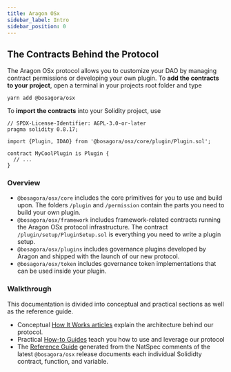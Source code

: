 ```yaml
---
title: Aragon OSx
sidebar_label: Intro
sidebar_position: 0
---
```


## The Contracts Behind the Protocol

The Aragon OSx protocol allows you to customize your DAO by managing contract permissions or developing your own plugin. To **add the contracts to your project**, open a terminal in your projects root folder and type

```shell
yarn add @bosagora/osx
```

To **import the contracts** into your Solidity project, use

```solidity title="MyCoolPlugin.sol"
// SPDX-License-Identifier: AGPL-3.0-or-later
pragma solidity 0.8.17;

import {Plugin, IDAO} from '@bosagora/osx/core/plugin/Plugin.sol';

contract MyCoolPlugin is Plugin {
  // ...
}
```

### Overview

- `@bosagora/osx/core` includes the core primitives for you to use and build upon. The folders `/plugin` and `/permission` contain the parts you need to build your own plugin.
- `@bosagora/osx/framework` includes framework-related contracts running the Aragon OSx protocol infrastructure. The contract `/plugin/setup/PluginSetup.sol` is everything you need to write a plugin setup.
- `@bosagora/osx/plugins` includes governance plugins developed by Aragon and shipped with the launch of our new protocol.
- `@bosagora/osx/token` includes governance token implementations that can be used inside your plugin.

### Walkthrough

This documentation is divided into conceptual and practical sections as well as the reference guide.

- Conceptual [How It Works articles](01-how-it-works/index.md) explain the architecture behind our protocol.
- Practical [How-to Guides](02-how-to-guides/index.md) teach you how to use and leverage our protocol
- The [Reference Guide](03-reference-guide/index.md) generated from the NatSpec comments of the latest `@bosagora/osx` release documents each individual Solididty contract, function, and variable.
